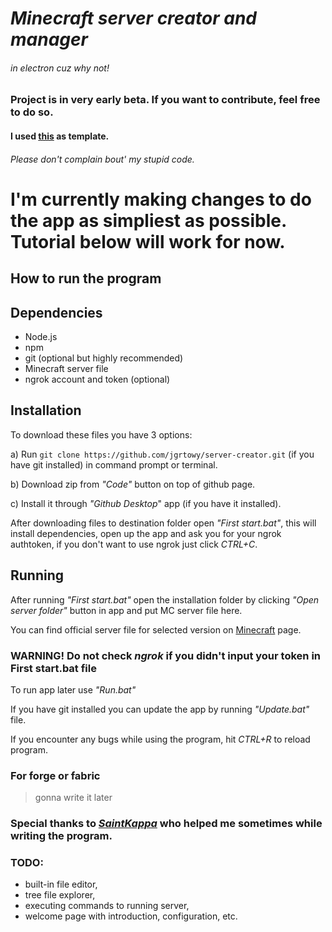 # ***Minecraft server creator and manager***
###### in electron cuz why not!

### Project is in very early beta. If you want to contribute, feel free to do so.

#### I used [this](https://github.com/electron/electron-quick-start/) as template.

###### Please don't complain bout' my stupid code.

# **I'm currently making changes to do the app as simpliest as possible. Tutorial below will work for now.**
## **How to run the program**

## **Dependencies**

* Node.js
* npm
* git (optional but highly recommended)
* Minecraft server file
* ngrok account and token (optional)

## **Installation**

To download these files you have 3 options:

a) Run ``git clone https://github.com/jgrtowy/server-creator.git`` (if you have git installed) in command prompt or terminal.

b) Download zip from *"Code"* button on top of github page.

c) Install it through *"Github Desktop*" app (if you have it installed).

After downloading files to destination folder open *"First start.bat"*, this will install dependencies, open up the app and ask you for your ngrok authtoken, if you don't want to use ngrok just click *CTRL+C*.

## **Running**

After running *"First start.bat"* open the installation folder by clicking *"Open server folder"* button in app and put MC server file here.

You can find official server file for selected version on [Minecraft](https://minecraft.net/) page.

### **WARNING! Do not check *ngrok* if you didn't input your token in First start.bat file**

To run app later use *"Run.bat"*

If you have git installed you can update the app by running *"Update.bat"* file.

If you encounter any bugs while using the program, hit *CTRL+R* to reload program.

### **For forge or fabric**

> gonna write it later

### **Special thanks to [*SaintKappa*](https://github.com/theSaintKappa) who helped me sometimes while writing the program.**

### **TODO:**
* built-in file editor,
* tree file explorer,
* executing commands to running server,
* welcome page with introduction, configuration, etc.